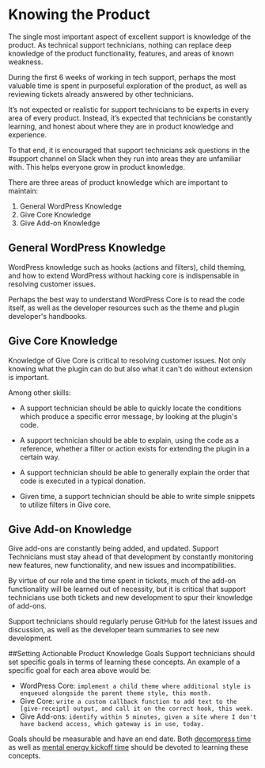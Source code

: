 # Knowing the Product

The single most important aspect of excellent support is knowledge of the product. As technical support technicians, nothing can replace deep knowledge of the product functionality, features, and areas of known weakness.

During the first 6 weeks of working in tech support, perhaps the most valuable time is spent in purposeful exploration of the product, as well as reviewing tickets already answered by other technicians.

It’s not expected or realistic for support technicians to be experts in every area of every product. Instead, it’s expected that technicians be constantly learning, and honest about where they are in product knowledge and experience. 

To that end, it is encouraged that support technicians ask questions in the #support channel on Slack when they run into areas they are unfamiliar with. This helps everyone grow in product knowledge. 

There are three areas of product knowledge which are important to maintain:

1. General WordPress Knowledge
1. Give Core Knowledge
1. Give Add-on Knowledge

## General WordPress Knowledge
WordPress knowledge such as hooks (actions and filters), child theming, and how to extend WordPress without hacking core is indispensable in resolving customer issues. 

Perhaps the best way to understand WordPress Core is to read the code itself, as well as the developer resources such as the theme and plugin developer's handbooks. 

## Give Core Knowledge
Knowledge of Give Core is critical to resolving customer issues. Not only knowing what the plugin can do but also what it can't do without extension is important. 

Among other skills:
- A support technician should be able to quickly locate the conditions which produce a specific error message, by looking at the plugin's code.

- A support technician should be able to explain, using the code as a reference, whether a filter or action exists for extending the plugin in a certain way.

- A support technician should be able to generally explain the order that code is executed in a typical donation. 

- Given time, a support technician should be able to write simple snippets to utilize filters in Give core.

## Give Add-on Knowledge
Give add-ons are constantly being added, and updated. Support Technicians must stay ahead of that development by constantly monitoring new features, new functionality, and new issues and incompatibilities. 

By virtue of our role and the time spent in tickets, much of the add-on functionality will be learned out of necessity, but it is critical that support technicians use both tickets and new development to spur their knowledge of add-ons. 

Support technicians should regularly peruse GitHub for the latest issues and discussion, as well as the developer team summaries to see new development.

##Setting Actionable Product Knowledge Goals
Support technicians should set specific goals in terms of learning these concepts. An example of a specific goal for each area above would be:

- WordPress Core: `implement a child theme where additional style is enqueued alongside the parent theme style, this month.`
- Give Core: `write a custom callback function to add text to the [give-receipt] output, and call it on the correct hook, this week.`
- Give Add-ons: `identify within 5 minutes, given a site where I don't have backend access, which gateway is in use, today.`

Goals should be measurable and have an end date. Both [decompress time](../daily-routine/decompress-time.md) as well as [mental energy kickoff time](../daily-routine/mental-energy-kickoff.md) should be devoted to learning these concepts. 